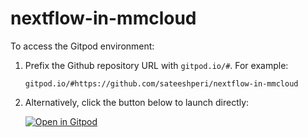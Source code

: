 # nextflow-in-mmcloud

To access the Gitpod environment:

1. Prefix the Github repository URL with `gitpod.io/#`. For example:

   `gitpod.io/#https://github.com/sateeshperi/nextflow-in-mmcloud`

2. Alternatively, click the button below to launch directly:

   [![Open in Gitpod](https://gitpod.io/button/open-in-gitpod.svg)](https://gitpod.io/#https://github.com/sateeshperi/nextflow-in-mmcloud)
